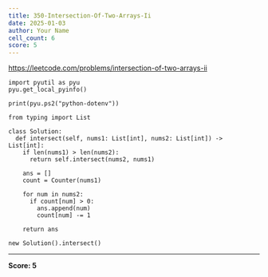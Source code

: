 ```yaml
---
title: 350-Intersection-Of-Two-Arrays-Ii
date: 2025-01-03
author: Your Name
cell_count: 6
score: 5
---
```


https://leetcode.com/problems/intersection-of-two-arrays-ii


```
import pyutil as pyu
pyu.get_local_pyinfo()
```


```
print(pyu.ps2("python-dotenv"))
```


```
from typing import List
```


```
class Solution:
  def intersect(self, nums1: List[int], nums2: List[int]) -> List[int]:
    if len(nums1) > len(nums2):
      return self.intersect(nums2, nums1)

    ans = []
    count = Counter(nums1)

    for num in nums2:
      if count[num] > 0:
        ans.append(num)
        count[num] -= 1

    return ans
```


```
new Solution().intersect()
```


---
**Score: 5**